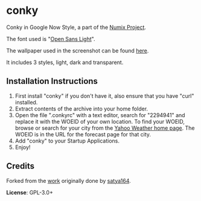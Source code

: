 # conky
Conky in Google Now Style, a part of the [Numix Project](https://numixproject.org/).

The font used is "[Open Sans Light](http://www.opensans.com/)".

The wallpaper used in the screenshot can be found [here](http://fav.me/d5ujtpj).

It includes 3 styles, light, dark and transparent.

## Installation Instructions

1. First install "conky" if you don't have it, also ensure that you have "curl" installed.
2. Extract contents of the archive into your home folder.
3. Open the file ".conkyrc" with a text editor, search for "2294941" and replace it with the WOEID of your own location.
To find your WOEID, browse or search for your city from the [Yahoo Weather home page](https://weather.yahoo.com/).
The WOEID is in the URL for the forecast page for that city.
4. Add "conky" to your Startup Applications.
5. Enjoy!

## Credits

Forked from the [work](http://satya164.deviantart.com/art/Conky-Google-Now-366545753) originally done by [satya164](http://satya164.deviantart.com/).

**License**: GPL-3.0+
